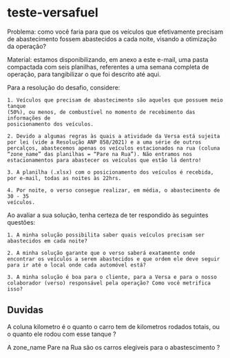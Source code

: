# teste-versafuel

Problema: como você faria para que os veículos que efetivamente precisam de
abastecimento fossem abastecidos a cada noite, visando a otimização da operação?

Material: estamos disponibilizando, em anexo a este e-mail, uma pasta compactada com seis planilhas, referentes a uma semana completa de operação, para tangibilizar o que foi descrito até aqui.


Para a resolução do desafio, considere:

    1. Veículos que precisam de abastecimento são aqueles que possuem meio tanque
    (50%), ou menos, de combustível no momento de recebimento das informações de
    posicionamento dos veículos.

    2. Devido a algumas regras às quais a atividade da Versa está sujeita por lei (vide a Resolução ANP 858/2021) e a uma série de outros percalços, abastecemos apenas os veículos estacionados na rua (coluna “zone_name” das planilhas = “Pare na Rua”). Não entramos nos estacionamentos para abastecer os veículos que estão lá dentro!

    3. A planilha (.xlsx) com o posicionamento dos veículos é recebida, por e-mail, todas as noites às 22hrs.

    4. Por noite, o verso consegue realizar, em média, o abastecimento de 30 - 35
    veículos.


Ao avaliar a sua solução, tenha certeza de ter respondido às seguintes questões:

    1. A minha solução possibilita saber quais veículos precisam ser abastecidos em cada noite?

    2. A minha solução garante que o verso saberá exatamente onde encontrar os veículos a serem abastecidos e que ordem ele deve seguir para ir até o local onde cada automóvel está?

    3. A minha solução é boa para o cliente, para a Versa e para o nosso colaborador (verso) responsável pela operação? Como você metrifica isso?




## Duvidas

A coluna kilometro é o quanto o carro tem de kilometros rodados totais, ou o quanto ele rodou com esse tanque ?

A zone_name Pare na Rua são os carros elegiveis para o abastescimento ?


